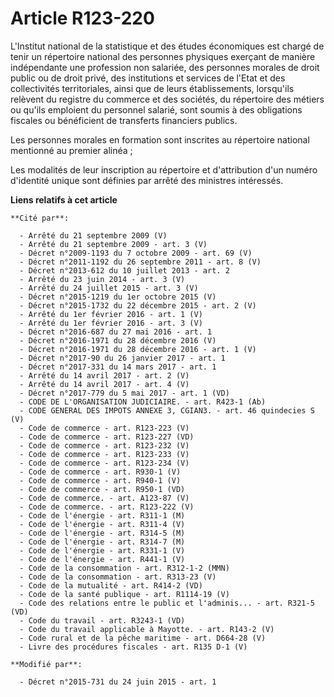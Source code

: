# Article R123-220

L'Institut national de la statistique et des études économiques est chargé de tenir un répertoire national des personnes
physiques exerçant de manière indépendante une profession non salariée, des personnes morales de droit public ou de droit
privé, des institutions et services de l'Etat et des collectivités territoriales, ainsi que de leurs établissements,
lorsqu'ils relèvent du registre du commerce et des sociétés, du répertoire des métiers ou qu'ils emploient du personnel
salarié, sont soumis à des obligations fiscales ou bénéficient de transferts financiers publics. 

Les personnes morales en formation sont inscrites au répertoire national mentionné au premier alinéa ; 

Les modalités de leur inscription au répertoire et d'attribution d'un numéro d'identité unique sont définies par arrêté des
ministres intéressés.

**Liens relatifs à cet article**

	**Cité par**:

	  - Arrêté du 21 septembre 2009 (V)
	  - Arrêté du 21 septembre 2009 - art. 3 (V)
	  - Décret n°2009-1193 du 7 octobre 2009 - art. 69 (V)
	  - Décret n°2011-1192 du 26 septembre 2011 - art. 8 (V)
	  - Décret n°2013-612 du 10 juillet 2013 - art. 2
	  - Arrêté du 23 juin 2014 - art. 3 (V)
	  - Arrêté du 24 juillet 2015 - art. 3 (V)
	  - Décret n°2015-1219 du 1er octobre 2015 (V)
	  - Décret n°2015-1732 du 22 décembre 2015 - art. 2 (V)
	  - Arrêté du 1er février 2016 - art. 1 (V)
	  - Arrêté du 1er février 2016 - art. 3 (V)
	  - Décret n°2016-687 du 27 mai 2016 - art. 1
	  - Décret n°2016-1971 du 28 décembre 2016 (V)
	  - Décret n°2016-1971 du 28 décembre 2016 - art. 1 (V)
	  - Décret n°2017-90 du 26 janvier 2017 - art. 1
	  - Décret n°2017-331 du 14 mars 2017 - art. 1
	  - Arrêté du 14 avril 2017 - art. 2 (V)
	  - Arrêté du 14 avril 2017 - art. 4 (V)
	  - Décret n°2017-779 du 5 mai 2017 - art. 1 (VD)
	  - CODE DE L'ORGANISATION JUDICIAIRE. - art. R423-1 (Ab)
	  - CODE GENERAL DES IMPOTS ANNEXE 3, CGIAN3. - art. 46 quindecies S (V)
	  - Code de commerce - art. R123-223 (V)
	  - Code de commerce - art. R123-227 (VD)
	  - Code de commerce - art. R123-232 (V)
	  - Code de commerce - art. R123-233 (V)
	  - Code de commerce - art. R123-234 (V)
	  - Code de commerce - art. R930-1 (V)
	  - Code de commerce - art. R940-1 (V)
	  - Code de commerce - art. R950-1 (VD)
	  - Code de commerce. - art. A123-87 (V)
	  - Code de commerce. - art. R123-222 (V)
	  - Code de l'énergie - art. R311-1 (M)
	  - Code de l'énergie - art. R311-4 (V)
	  - Code de l'énergie - art. R314-5 (M)
	  - Code de l'énergie - art. R314-7 (M)
	  - Code de l'énergie - art. R331-1 (V)
	  - Code de l'énergie - art. R441-1 (V)
	  - Code de la consommation - art. R312-1-2 (MMN)
	  - Code de la consommation - art. R313-23 (V)
	  - Code de la mutualité - art. R414-2 (VD)
	  - Code de la santé publique - art. R1114-19 (V)
	  - Code des relations entre le public et l'adminis... - art. R321-5 (VD)
	  - Code du travail - art. R3243-1 (VD)
	  - Code du travail applicable à Mayotte. - art. R143-2 (V)
	  - Code rural et de la pêche maritime - art. D664-28 (V)
	  - Livre des procédures fiscales - art. R135 D-1 (V)

	**Modifié par**:

	  - Décret n°2015-731 du 24 juin 2015 - art. 1
